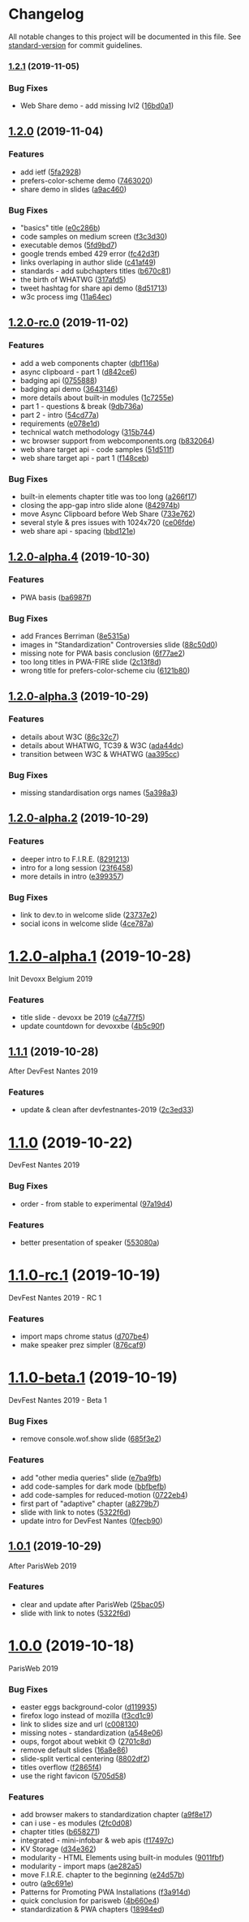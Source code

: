 # Changelog

All notable changes to this project will be documented in this file. See [standard-version](https://github.com/conventional-changelog/standard-version) for commit guidelines.

### [1.2.1](https://github.com/noelmace/slides-wof-conf/compare/v1.2.0...v1.2.1) (2019-11-05)


### Bug Fixes

* Web Share demo - add missing lvl2 ([16bd0a1](https://github.com/noelmace/slides-wof-conf/commit/16bd0a1609398cc0dce6ccfc539ed5b597c27b94))

## [1.2.0](https://github.com/noelmace/slides-wof-conf/compare/v1.2.0-rc.0...v1.2.0) (2019-11-04)


### Features

* add ietf ([5fa2928](https://github.com/noelmace/slides-wof-conf/commit/5fa2928c79500a6b7c0fb6528f501617efad4cc8))
* prefers-color-scheme demo ([7463020](https://github.com/noelmace/slides-wof-conf/commit/74630203d77e7c46b19d24d879d8d895b9ffb892))
* share demo in slides ([a9ac460](https://github.com/noelmace/slides-wof-conf/commit/a9ac46037ee94269d8223bd45813e9fcd4f0c08f))


### Bug Fixes

* "basics" title ([e0c286b](https://github.com/noelmace/slides-wof-conf/commit/e0c286befa6b6c63c73314a2ad2c73355b0ef812))
* code samples on medium screen ([f3c3d30](https://github.com/noelmace/slides-wof-conf/commit/f3c3d30e89b821e8054ac41e802207d8a7498bfa))
* executable demos ([5fd9bd7](https://github.com/noelmace/slides-wof-conf/commit/5fd9bd728cec2638fa1a605c8995a9013af5fd44))
* google trends embed 429 error ([fc42d3f](https://github.com/noelmace/slides-wof-conf/commit/fc42d3f2329c9856e7015905e9bc45ae9d9b6d6e))
* links overlaping in author slide ([c41af49](https://github.com/noelmace/slides-wof-conf/commit/c41af495bc80d8f767000d6f8f250d6663128c41))
* standards - add subchapters titles ([b670c81](https://github.com/noelmace/slides-wof-conf/commit/b670c818e6df8a4018a8fa45cfa572b7e6672e25))
* the birth of WHATWG ([317afd5](https://github.com/noelmace/slides-wof-conf/commit/317afd5f9aa0a6daa1913f11db12f84ea496b25b))
* tweet hashtag for share api demo ([8d51713](https://github.com/noelmace/slides-wof-conf/commit/8d51713c449d6fc9986381b0b62fe6f566db92d5))
* w3c process img ([11a64ec](https://github.com/noelmace/slides-wof-conf/commit/11a64ec51812c4e0063fc4437d636ab841ad91a9))

## [1.2.0-rc.0](https://github.com/noelmace/slides-wof-conf/compare/v1.2.0-alpha.4...v1.2.0-rc.0) (2019-11-02)


### Features

* add a web components chapter ([dbf116a](https://github.com/noelmace/slides-wof-conf/commit/dbf116a86e67de8d01f9fa4389fec1649adf9186))
* async clipboard - part 1 ([d842ce6](https://github.com/noelmace/slides-wof-conf/commit/d842ce6c9a19fe5bcc68fbaeb85f1b8f3bbe2168))
* badging api ([0755888](https://github.com/noelmace/slides-wof-conf/commit/075588881f1c0a25ea6e1546751543a4229bc89f))
* badging api demo ([3643146](https://github.com/noelmace/slides-wof-conf/commit/3643146682e17f5d3ee6c6a27e2cfc3372bdc214))
* more details about built-in modules ([1c7255e](https://github.com/noelmace/slides-wof-conf/commit/1c7255ea5b9905a4ceca69542f2d763887608313))
* part 1 - questions & break ([9db736a](https://github.com/noelmace/slides-wof-conf/commit/9db736a1779aaeaf1e762ab195d22b587a78f846))
* part 2 - intro ([54cd77a](https://github.com/noelmace/slides-wof-conf/commit/54cd77a699b228efaa240ae4b344873248ef5030))
* requirements ([e078e1d](https://github.com/noelmace/slides-wof-conf/commit/e078e1d301353f3293ecc061576b2104045d62f2))
* technical watch methodology ([315b744](https://github.com/noelmace/slides-wof-conf/commit/315b74431dd3055f1fc5bbd15687644b0ab5954f))
* wc browser support from webcomponents.org ([b832064](https://github.com/noelmace/slides-wof-conf/commit/b832064aa889e251c932e94defde5e4809eb84aa))
* web share target api - code samples ([51d511f](https://github.com/noelmace/slides-wof-conf/commit/51d511f91c302e2fcd076323704904708c19755e))
* web share target api - part 1 ([f148ceb](https://github.com/noelmace/slides-wof-conf/commit/f148ceb0e8cef5f3a0e21ec47993aee89edda3fd))


### Bug Fixes

* built-in elements chapter title was too long ([a266f17](https://github.com/noelmace/slides-wof-conf/commit/a266f178029d44cd02ff53d8c7ea146999be79c9))
* closing the app-gap intro slide alone ([842974b](https://github.com/noelmace/slides-wof-conf/commit/842974babf972bb437b556037048169c6a74d040))
* move Async Clipboard before Web Share ([733e762](https://github.com/noelmace/slides-wof-conf/commit/733e7629c907bec4d6da55d8f5be7fb8b66c5250))
* several style & pres issues with 1024x720 ([ce06fde](https://github.com/noelmace/slides-wof-conf/commit/ce06fde357104df7a971251d553286e2b25ef1b7))
* web share api - spacing ([bbd121e](https://github.com/noelmace/slides-wof-conf/commit/bbd121eec0273fae97e8c3ecb831797d55092ed7))

## [1.2.0-alpha.4](https://github.com/noelmace/slides-wof-conf/compare/v1.2.0-alpha.3...v1.2.0-alpha.4) (2019-10-30)


### Features

* PWA basis ([ba6987f](https://github.com/noelmace/slides-wof-conf/commit/ba6987f30835b0d0fac3e2cb940edcbcfc502704))


### Bug Fixes

* add Frances Berriman ([8e5315a](https://github.com/noelmace/slides-wof-conf/commit/8e5315a7b4ee084ce5bed633985f7b5a31ef058f))
* images in "Standardization" Controversies slide ([88c50d0](https://github.com/noelmace/slides-wof-conf/commit/88c50d02b928d026eb3699ec51b144ae3fb018d8))
* missing note for PWA basis conclusion ([6f77ae2](https://github.com/noelmace/slides-wof-conf/commit/6f77ae2b066f0faa6541f50fefec33ea4f4d21eb))
* too long titles in PWA-FIRE slide ([2c13f8d](https://github.com/noelmace/slides-wof-conf/commit/2c13f8dabd2f67088936b374c79df7fcfb25ded9))
* wrong title for prefers-color-scheme ciu ([6121b80](https://github.com/noelmace/slides-wof-conf/commit/6121b80197fcad5cfa8987b9567ac97093a5a4ef))

## [1.2.0-alpha.3](https://github.com/noelmace/slides-wof-conf/compare/v1.2.0-alpha.2...v1.2.0-alpha.3) (2019-10-29)


### Features

* details about W3C ([86c32c7](https://github.com/noelmace/slides-wof-conf/commit/86c32c720f1c66178b7a1e420fa4ea21e8b278c0))
* details about WHATWG, TC39 & W3C ([ada44dc](https://github.com/noelmace/slides-wof-conf/commit/ada44dc5b044f3d89ebed2caddee39be947cb6b9))
* transition between W3C & WHATWG ([aa395cc](https://github.com/noelmace/slides-wof-conf/commit/aa395cce5699f9bd0c848e82487f9be34e170324))


### Bug Fixes

* missing standardisation orgs names ([5a398a3](https://github.com/noelmace/slides-wof-conf/commit/5a398a34c74758e20264b3a58a91ad2b4c1e13a6))

## [1.2.0-alpha.2](https://github.com/noelmace/slides-wof-conf/compare/v1.2.0-alpha.1...v1.2.0-alpha.2) (2019-10-29)


### Features

* deeper intro to F.I.R.E. ([8291213](https://github.com/noelmace/slides-wof-conf/commit/82912133a326bb9a4e2b6aa4c202eb57411246c7))
* intro for a long session ([23f6458](https://github.com/noelmace/slides-wof-conf/commit/23f64584e7a20711de196ed177186048b860d6b0))
* more details in intro ([e399357](https://github.com/noelmace/slides-wof-conf/commit/e399357c07aa8e8cbbac8c5156fe4cd86b853c3d))


### Bug Fixes

* link to dev.to in welcome slide ([23737e2](https://github.com/noelmace/slides-wof-conf/commit/23737e292ff274a4c163954fcabf34b011446359))
* social icons in welcome slide ([4ce787a](https://github.com/noelmace/slides-wof-conf/commit/4ce787a478f04da69a537f5f2cd8811ca6c12f4f))

# [1.2.0-alpha.1](https://github.com/noelmace/slides-wof-conf/compare/v1.1.0...v1.2.0-alpha.1) (2019-10-28)

Init Devoxx Belgium 2019

### Features

* title slide - devoxx be 2019 ([c4a77f5](https://github.com/noelmace/slides-wof-conf/commit/c4a77f552aa8e3e4bc6907b7d72999d46cd33d92))
* update countdown for devoxxbe ([4b5c90f](https://github.com/noelmace/slides-wof-conf/commit/4b5c90f9d7f557574bcdf95ad0242c93198c675d))

## [1.1.1](https://github.com/noelmace/slides-wof-conf/compare/v1.1.0...v1.1.1) (2019-10-28)

After DevFest Nantes 2019

### Features

* update & clean after devfestnantes-2019 ([2c3ed33](https://github.com/noelmace/slides-wof-conf/commit/2c3ed336730b1c68d25b94e5b323c6c69cada30e))

# [1.1.0](https://github.com/noelmace/slides-wof-conf/compare/v1.1.0-rc.1...v1.1.0) (2019-10-22)

DevFest Nantes 2019

### Bug Fixes

* order - from stable to experimental ([97a19d4](https://github.com/noelmace/slides-wof-conf/commit/97a19d4c0f5f19e5100cbbeac6ef554e08906a71))

### Features

* better presentation of speaker ([553080a](https://github.com/noelmace/slides-wof-conf/commit/553080a9cdfe14bc850b949fd40f38ca63f5af13))

# [1.1.0-rc.1](https://github.com/noelmace/slides-wof-conf/compare/v1.1.0-beta.1...v1.1.0-rc.1) (2019-10-19)

DevFest Nantes 2019 - RC 1

### Features

* import maps chrome status ([d707be4](https://github.com/noelmace/slides-wof-conf/commit/d707be4b79b3c49587ee410377a1ae9d8cdb3408))
* make speaker prez simpler ([876caf9](https://github.com/noelmace/slides-wof-conf/commit/876caf982fd1ca1e6144e80c4470517146a9cee0))

# [1.1.0-beta.1](https://github.com/noelmace/slides-wof-conf/compare/v1.0.0...v1.1.0-beta.1) (2019-10-19)

DevFest Nantes 2019 - Beta 1

### Bug Fixes

* remove console.wof.show slide ([685f3e2](https://github.com/noelmace/slides-wof-conf/commit/685f3e20fdeec47e60f93488402a3a51d3f052d1))

### Features

* add "other media queries" slide ([e7ba9fb](https://github.com/noelmace/slides-wof-conf/commit/e7ba9fb7bb60b908de81f673b4e6d7fa6960795d))
* add code-samples for dark mode ([bbfbefb](https://github.com/noelmace/slides-wof-conf/commit/bbfbefb9d7e41a7426f2a5a9c0c7046a9bdc6dfd))
* add code-samples for reduced-motion ([0722eb4](https://github.com/noelmace/slides-wof-conf/commit/0722eb46c7602b094e8055f51a622fcdf0bcc176))
* first part of "adaptive" chapter ([a8279b7](https://github.com/noelmace/slides-wof-conf/commit/a8279b73f0527a9761078e683211c688840d2bca))
* slide with link to notes ([5322f6d](https://github.com/noelmace/slides-wof-conf/commit/5322f6d362fa8ff275943e690d44a08730ddd656))
* update intro for DevFest Nantes ([0fecb90](https://github.com/noelmace/slides-wof-conf/commit/0fecb90238a3685cb7569fee331d3be1e7340255))

## [1.0.1](https://github.com/noelmace/slides-wof-conf/compare/v1.0.0...v1.0.1) (2019-10-29)

After ParisWeb 2019

### Features

* clear and update after ParisWeb ([25bac05](https://github.com/noelmace/slides-wof-conf/commit/25bac05b1df362265f8bdf4215d8520eb953e026))
* slide with link to notes ([5322f6d](https://github.com/noelmace/slides-wof-conf/commit/5322f6d362fa8ff275943e690d44a08730ddd656))

# [1.0.0](https://github.com/noelmace/slides-wof-conf/compare/5705d5892afda7631f64eb2e21bdf8bc872b2a53...v1.0.0) (2019-10-18)

ParisWeb 2019

### Bug Fixes

* easter eggs background-color ([d119935](https://github.com/noelmace/slides-wof-conf/commit/d119935e90ea440b2d4d664abf63ae541295577b))
* firefox logo instead of mozilla ([f3cd1c9](https://github.com/noelmace/slides-wof-conf/commit/f3cd1c94516ccc918b5c26517deb3acda679ad2c))
* link to slides size and url ([c008130](https://github.com/noelmace/slides-wof-conf/commit/c008130654fdb92ccbb1e791cd68852b741259f5))
* missing notes - standardization ([a548e06](https://github.com/noelmace/slides-wof-conf/commit/a548e0608eb739630c1dcaba07ebf7a40d85af26))
* oups, forgot about webkit 😓 ([2701c8d](https://github.com/noelmace/slides-wof-conf/commit/2701c8dc21b8e097f600e62bb8107f275a6dc61d))
* remove default slides ([16a8e86](https://github.com/noelmace/slides-wof-conf/commit/16a8e86c7eb759f37acf1de6961313da28017bc2))
* slide-split vertical centering ([8802df2](https://github.com/noelmace/slides-wof-conf/commit/8802df286d6e6f292104b6e060f42290e010c934))
* titles overflow ([f2865f4](https://github.com/noelmace/slides-wof-conf/commit/f2865f4f38f1da674642e2c306ab55e92b9e41c0))
* use the right favicon ([5705d58](https://github.com/noelmace/slides-wof-conf/commit/5705d5892afda7631f64eb2e21bdf8bc872b2a53))

### Features

* add browser makers to standardization chapter ([a9f8e17](https://github.com/noelmace/slides-wof-conf/commit/a9f8e17b4875096ff42e63d12937324bc1d79c6b))
* can i use - es modules ([2fc0d08](https://github.com/noelmace/slides-wof-conf/commit/2fc0d089ebf9174d3fe3198efe9ef72c804d69a7))
* chapter titles ([b658271](https://github.com/noelmace/slides-wof-conf/commit/b65827116514d1b1076667edcbfba5340a68c9c2))
* integrated - mini-infobar & web apis ([f17497c](https://github.com/noelmace/slides-wof-conf/commit/f17497c18fa5c2f5820df9566ceb29538b010bfa))
* KV Storage ([d34e362](https://github.com/noelmace/slides-wof-conf/commit/d34e362b2031133328dead7d1ffe750a8dabaf93))
* modularity - HTML Elements using built-in modules ([9011fbf](https://github.com/noelmace/slides-wof-conf/commit/9011fbf8ada846ccad78fe4645b438542d2a89eb))
* modularity - import maps ([ae282a5](https://github.com/noelmace/slides-wof-conf/commit/ae282a520f8990a7c5874a191d4be1e3e9baed04))
* move F.I.R.E. chapter to the beginning ([e24d57b](https://github.com/noelmace/slides-wof-conf/commit/e24d57bec631881086683b12b4a935e4ec693b0c))
* outro ([a9c691e](https://github.com/noelmace/slides-wof-conf/commit/a9c691eaac4422edeff297a081ba76f62af14cf7))
* Patterns for Promoting PWA Installations ([f3a914d](https://github.com/noelmace/slides-wof-conf/commit/f3a914dfa80cd8b0a9ca957ef8cea009b2596c4c))
* quick conclusion for parisweb ([4b660e4](https://github.com/noelmace/slides-wof-conf/commit/4b660e4efff19bb017f6b3d300b3141d35e783ac))
* standardization & PWA chapters ([18984ed](https://github.com/noelmace/slides-wof-conf/commit/18984ed35277a5a10d90b5f5db98c34ba5509dfb))
